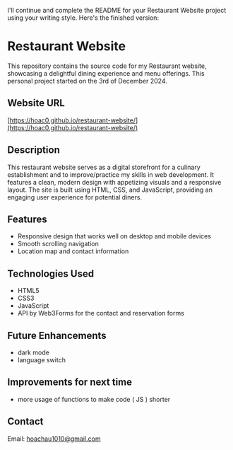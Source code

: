 I'll continue and complete the README for your Restaurant Website project using your writing style. Here's the finished version:

# Restaurant Website

This repository contains the source code for my Restaurant website, showcasing a delightful dining experience and menu offerings.
This personal project started on the 3rd of December 2024.

## Website URL

[https://hoac0.github.io/restaurant-website/](https://hoac0.github.io/restaurant-website/)

## Description

This restaurant website serves as a digital storefront for a culinary establishment and to improve/practice my skills in web development. It features a clean, modern design with appetizing visuals and a responsive layout. The site is built using HTML, CSS, and JavaScript, providing an engaging user experience for potential diners.

## Features

- Responsive design that works well on desktop and mobile devices
- Smooth scrolling navigation
- Location map and contact information

## Technologies Used

- HTML5
- CSS3
- JavaScript
- API by Web3Forms for the contact and reservation forms


## Future Enhancements
- dark mode
- language switch

## Improvements for next time
- more usage of functions to make code ( JS ) shorter


## Contact

Email: [hoachau1010@gmail.com](mailto:hoachau1010@gmail.com)
